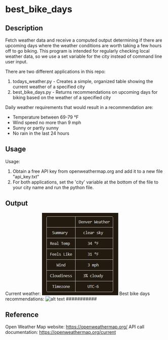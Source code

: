 # best_bike_days
## Description
Fetch weather data and receive a computed output determining if there are upcoming days where the weather conditions are worth taking a few hours off to go biking. This program is intended for regularly checking local weather data, so we use a set variable for the city instead of command line user input.

There are two different applications in this repo:
1. todays_weather.py  -  Creates a simple, organized table showing the current weather of a specified city
2. best_bike_days.py  -  Returns recommendations on upcoming days for biking based on the weather of a specified city

Daily weather requirements that would result in a recommendation are:
- Temperature between 69-79 °F
- Wind speed no more than 9 mph
- Sunny or partly sunny
- No rain in the last 24 hours

## Usage
Usage:
1. Obtain a free API key from openweathermap.org and add it to a new file "api_key.txt"
2. For both applications, set the 'city' variable at the bottom of the file to your city name and run the python file.

## Output
Current weather:
![alt text](https://github.com/justinliu1308/best_bike_days/blob/main/screenshot_todays_weather.png)
Best bike days recommendations:
![alt text](https://github.com/justinliu1308/best_bike_days/blob/main/......)   ###########

## Reference
Open Weather Map website: https://openweathermap.org/
API call documentation: https://openweathermap.org/current

